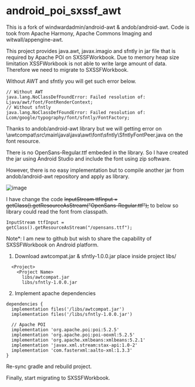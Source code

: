 # android_poi_sxssf_awt

This is a fork of windwardadmin/android-awt & andob/android-awt.
Code is took from Apache Harmony, Apache Commons Imaging and witwall/appengine-awt.

This project provides java.awt, javax.imagio and sfntly in jar file that is required by Apache POI on SXSSFWorkbook.
Due to memory heap size limitation XSSFWorkbook is not able to write large amount of data. Therefore we need to migrate to SXSSFWorkbook. 

Without AWT and sfntly you will get such error below.

````
// Without AWT
java.lang.NoClassDefFoundError: Failed resolution of: Ljava/awt/font/FontRenderContext;
// Without sfntly
java.lang.NoClassDefFoundError: Failed resolution of: Lcom/google/typography/font/sfntly/FontFactory;
````

Thanks to andob/android-awt library but we will getting error on \awtcompat\src\main\java\java\awt\font\sfntly\SfntlyFontPeer.java on the font resource.

There is no OpenSans-Regular.ttf embeded in the library. So I have created the jar using Android Studio and include the font using zip software.

However, there is no easy implementation but to compile another jar from andob/android-awt repository and apply as library.

![image](https://github.com/bkhong87/android_poi_sxssf_awt/assets/16471081/750c0e96-ce54-4474-8490-18b6cb68e9b2)

I have change the code ~~InputStream ttfInput = getClass().getResourceAsStream("OpenSans-Regular.ttf");~~ to below so library could read the font from classpath.
````
InputStream ttfInput = getClass().getResourceAsStream("/opensans.ttf");
````


Note*: I am new to github but wish to share the capability of SXSSFWorkbook on Android platform.

1) Download awtcompat.jar & sfntly-1.0.0.jar place inside project libs/
````
  <Project>
    <Project Name>
      libs/awtcompat.jar
      libs/sfntly-1.0.0.jar
````
2) Implement apache dependencies
````
dependencies {
  implementation files('/libs/awtcompat.jar')
  implementation files('/libs/sfntly-1.0.0.jar')

  // Apache POI
  implementation 'org.apache.poi:poi:5.2.5'
  implementation 'org.apache.poi:poi-ooxml:5.2.5'
  implementation 'org.apache.xmlbeans:xmlbeans:5.2.1'
  implementation 'javax.xml.stream:stax-api:1.0-2'
  implementation 'com.fasterxml:aalto-xml:1.3.3'
}
````

Re-sync gradle and rebuild project.

Finally, start migrating to SXSSFWorkbook.
